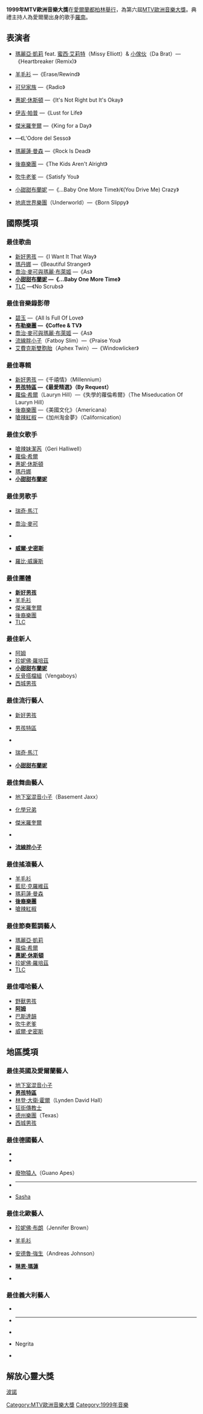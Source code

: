 **1999年MTV歐洲音樂大獎**在[愛爾蘭](../Page/愛爾蘭.md "wikilink")[都柏林舉行](../Page/都柏林.md "wikilink")，為第六屆[MTV歐洲音樂大獎](../Page/MTV歐洲音樂大獎.md "wikilink")。典禮主持人為愛爾蘭出身的歌手[羅南](../Page/羅南·基廷.md "wikilink")。

## 表演者

  - [瑪麗亞·凱莉](../Page/瑪麗亞·凱莉.md "wikilink") feat.
    [蜜西·艾莉特](../Page/蜜西·艾莉特.md "wikilink")（Missy
    Elliott）& [小傢伙](../Page/小傢伙.md "wikilink")（Da Brat）—《Heartbreaker
    (Remix)》

  - [羊毛衫](../Page/羊毛衫乐队.md "wikilink") —《Erase/Rewind》

  - [可兒家族](../Page/可兒家族.md "wikilink") —《Radio》

  - [惠妮·休斯頓](../Page/惠妮·休斯頓.md "wikilink") —《It's Not Right but It's
    Okay》

  - [伊吉·帕普](../Page/伊吉·帕普.md "wikilink") —《Lust for Life》

  - [傑米羅奎爾](../Page/傑米羅奎爾.md "wikilink") —《King for a Day》

  - —《L'Odore del Sesso》

  - [瑪麗蓮·曼森](../Page/瑪麗蓮·曼森.md "wikilink") —《Rock Is Dead》

  - [後裔樂團](../Page/後裔樂團.md "wikilink") —《The Kids Aren't Alright》

  - [吹牛老爹](../Page/吹牛老爹.md "wikilink") —《Satisfy You》

  - [小甜甜布蘭妮](../Page/小甜甜布蘭妮.md "wikilink") —《...Baby One More
    Time》/《(You Drive Me) Crazy》

  - [地底世界樂團](../Page/地底世界樂團.md "wikilink")（Underworld）—《Born Slippy》

## 國際獎項

### 最佳歌曲

  - [新好男孩](../Page/新好男孩.md "wikilink") —《I Want It That Way》
  - [瑪丹娜](../Page/瑪丹娜.md "wikilink") —《Beautiful Stranger》
  - [喬治·麥可與](../Page/喬治·麥可.md "wikilink")[瑪麗·布萊姬](../Page/瑪麗·布萊姬.md "wikilink")
    —《As》
  - **[小甜甜布蘭妮](../Page/小甜甜布蘭妮.md "wikilink") —《...Baby One More Time》**
  - [TLC](../Page/TLC.md "wikilink") —《No Scrubs》

### 最佳音樂錄影帶

  - [碧玉](../Page/碧玉_\(歌手\).md "wikilink") —《All Is Full Of Love》
  - **[布勒樂團](../Page/布勒樂團.md "wikilink") —《Coffee & TV》**
  - [喬治·麥可與](../Page/喬治·麥可.md "wikilink")[瑪麗·布萊姬](../Page/瑪麗·布萊姬.md "wikilink")
    —《As》
  - [流線胖小子](../Page/流線胖小子.md "wikilink")（Fatboy Slim）—《Praise You》
  - [艾費克斯雙胞胎](../Page/艾費克斯雙胞胎.md "wikilink")（Aphex Twin）—《Windowlicker》

### 最佳專輯

  - [新好男孩](../Page/新好男孩.md "wikilink") —《千禧情》（Millennium）
  - **[男孩特區](../Page/男孩特區.md "wikilink") —《最愛精選》（By Request）**
  - [蘿倫·希爾](../Page/蘿倫·希爾.md "wikilink")（Lauryn Hill）—《失學的蘿倫希爾》（The
    Miseducation Of Lauryn Hill）
  - [後裔樂團](../Page/後裔樂團.md "wikilink") —《美國文化》（Americana）
  - [嗆辣紅椒](../Page/嗆辣紅椒.md "wikilink") —《加州淘金夢》（Californication）

### 最佳女歌手

  - [嗆辣妹潔芮](../Page/潔芮·哈利維爾.md "wikilink")（Geri Halliwell）
  - [蘿倫·希爾](../Page/蘿倫·希爾.md "wikilink")
  - [惠妮·休斯頓](../Page/惠妮·休斯頓.md "wikilink")
  - [瑪丹娜](../Page/瑪丹娜.md "wikilink")
  - **[小甜甜布蘭妮](../Page/小甜甜布蘭妮.md "wikilink")**

### 最佳男歌手

  - [瑞奇·馬汀](../Page/瑞奇·馬汀.md "wikilink")

  - [喬治·麥可](../Page/喬治·麥可.md "wikilink")

  -
  - **[威爾·史密斯](../Page/威爾·史密斯.md "wikilink")**

  - [羅比·威廉斯](../Page/羅比·威廉斯.md "wikilink")

### 最佳團體

  - **[新好男孩](../Page/新好男孩.md "wikilink")**
  - [羊毛衫](../Page/羊毛衫乐队.md "wikilink")
  - [傑米羅奎爾](../Page/傑米羅奎爾.md "wikilink")
  - [後裔樂團](../Page/後裔樂團.md "wikilink")
  - [TLC](../Page/TLC.md "wikilink")

### 最佳新人

  - [阿姆](../Page/阿姆.md "wikilink")
  - [珍妮佛·羅培茲](../Page/珍妮佛·羅培茲.md "wikilink")
  - **[小甜甜布蘭妮](../Page/小甜甜布蘭妮.md "wikilink")**
  - [反骨搭檔組](../Page/反骨搭檔組.md "wikilink")（Vengaboys）
  - [西城男孩](../Page/西城男孩.md "wikilink")

### 最佳流行藝人

  - [新好男孩](../Page/新好男孩.md "wikilink")

  - [男孩特區](../Page/男孩特區.md "wikilink")

  -
  - [瑞奇·馬汀](../Page/瑞奇·馬汀.md "wikilink")

  - **[小甜甜布蘭妮](../Page/小甜甜布蘭妮.md "wikilink")**

### 最佳舞曲藝人

  - [地下室混音小子](../Page/地下室混音小子.md "wikilink")（Basement Jaxx）

  - [化學兄弟](../Page/化學兄弟.md "wikilink")

  - [傑米羅奎爾](../Page/傑米羅奎爾.md "wikilink")

  -
  - **[流線胖小子](../Page/流線胖小子.md "wikilink")**

### 最佳搖滾藝人

  - [羊毛衫](../Page/羊毛衫乐队.md "wikilink")
  - [藍尼·克羅維茲](../Page/藍尼·克羅維茲.md "wikilink")
  - [瑪莉蓮·曼森](../Page/瑪莉蓮·曼森.md "wikilink")
  - **[後裔樂團](../Page/後裔樂團.md "wikilink")**
  - [嗆辣紅椒](../Page/嗆辣紅椒.md "wikilink")

### 最佳節奏藍調藝人

  - [瑪麗亞·凱莉](../Page/瑪麗亞·凱莉.md "wikilink")
  - [蘿倫·希爾](../Page/蘿倫·希爾.md "wikilink")
  - **[惠妮·休斯頓](../Page/惠妮·休斯頓.md "wikilink")**
  - [珍妮佛·羅培茲](../Page/珍妮佛·羅培茲.md "wikilink")
  - [TLC](../Page/TLC.md "wikilink")

### 最佳嘻哈藝人

  - [野獸男孩](../Page/野獸男孩.md "wikilink")
  - **[阿姆](../Page/阿姆.md "wikilink")**
  - [巴斯達韻](../Page/巴斯達韻.md "wikilink")
  - [吹牛老爹](../Page/吹牛老爹.md "wikilink")
  - [威爾·史密斯](../Page/威爾·史密斯.md "wikilink")

## 地區獎項

### 最佳英國及愛爾蘭藝人

  - [地下室混音小子](../Page/地下室混音小子.md "wikilink")
  - **[男孩特區](../Page/男孩特區.md "wikilink")**
  - [林登·大衛·霍爾](../Page/林登·大衛·霍爾.md "wikilink")（Lynden David Hall）
  - [狂街傳教士](../Page/狂街傳教士.md "wikilink")
  - [德州樂團](../Page/德州樂團.md "wikilink")（Texas）
  - [西城男孩](../Page/西城男孩.md "wikilink")

### 最佳德國藝人

  -
  -
  - [廢物猿人](../Page/廢物猿人.md "wikilink")（Guano Apes）

  - ****

  - [Sasha](../Page/Sasha.md "wikilink")

### 最佳北歐藝人

  - [珍妮佛·布朗](../Page/珍妮佛·布朗.md "wikilink")（Jennifer Brown）

  - [羊毛衫](../Page/羊毛衫乐队.md "wikilink")

  - [安德魯·強生](../Page/安德魯·強生.md "wikilink")（Andreas Johnson）

  - **[琳恩·瑪蓮](../Page/琳恩·瑪蓮.md "wikilink")**

  -
### 最佳義大利藝人

  -
  - ****

  -
  - Negrita

  -
## 解放心靈大獎

[波諾](../Page/波諾.md "wikilink")

[Category:MTV歐洲音樂大獎](https://zh.wikipedia.org/wiki/Category:MTV歐洲音樂大獎 "wikilink")
[Category:1999年音樂](https://zh.wikipedia.org/wiki/Category:1999年音樂 "wikilink")